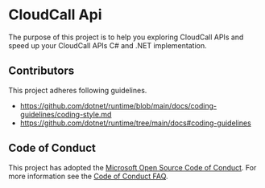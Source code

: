 # CloudCall Api
The purpose of this project is to help you exploring CloudCall APIs and speed up your CloudCall APIs C# and .NET implementation.

## Contributors
This project adheres following guidelines.
- https://github.com/dotnet/runtime/blob/main/docs/coding-guidelines/coding-style.md
- https://github.com/dotnet/runtime/tree/main/docs#coding-guidelines

## Code of Conduct
This project has adopted the [Microsoft Open Source Code of Conduct](https://opensource.microsoft.com/codeofconduct/). For more information see the [Code of Conduct FAQ](https://opensource.microsoft.com/codeofconduct/faq/).
